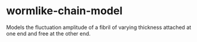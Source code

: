 # wormlike-chain-model
Models the fluctuation amplitude of a fibril of varying thickness attached at one end and free at the other end.

